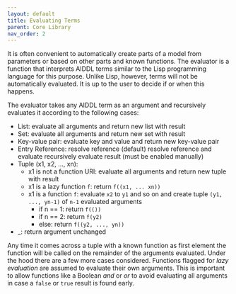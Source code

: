 ```yaml
---
layout: default
title: Evaluating Terms
parent: Core Library
nav_order: 2
---
```


It is often convenient to automatically create parts of a model from parameters
or based on other parts and known functions. The evaluator is a function that
interprets AIDDL terms similar to the Lisp programming language for this
purpose. Unlike Lisp, however, terms will not be automatically evaluated.  It is
up to the user to decide if or when this happens.

The evaluator takes any AIDDL term as an argument and recursively evaluates it
according to the following cases:


- List: evaluate all arguments and return new list with result
- Set: evaluate all arguments and return new set with result
- Key-value pair: evaluate key and value and return new key-value pair
- Entry Reference: resolve reference (default) resolve reference and evaluate
  recursively evaluate result (must be enabled manually)
- Tuple (x1, x2, ..., xn):
  - x1 is not a function URI: evaluate all arguments and return new tuple with result
  - x1 is a lazy function `f`: return `f((x1, ... xn))`
  - x1 is a function `f`: evaluate `x2` to `y1` and so on and create tuple `(y1,
    ..., yn-1)` of `n-1` evaluated arguments
    - if n == 1: return `f(())`
    - if n == 2: return `f(y2)`
    - else: return `f((y2, ..., yn))`
- _: return argument unchanged

Any time it comes across a tuple with a known function as first element the
function will be called on the remainder of the arguments evaluated. Under the
hood there are a few more cases considered. Functions flagged for *lazy
evaluation* are assumed to evaluate their own arguments. This is important to
allow functions like a Boolean *and* or *or* to avoid evaluating all arguments
in case a `false` or `true` result is found early.
